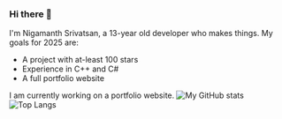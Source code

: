 ### Hi there 👋

I'm Nigamanth Srivatsan, a 13-year old developer who makes things. 
My goals for 2025 are:

* A project with at-least 100 stars
* Experience in C++ and C#
* A full portfolio website

I am currently working on a portfolio website.
![My GitHub stats](https://github-readme-stats.vercel.app/api?username=nigamanthsrivatsan&count_private=true&theme=nightowl)
![Top Langs](https://github-readme-stats.vercel.app/api/top-langs/?username=nigamanthsrivatsan)
